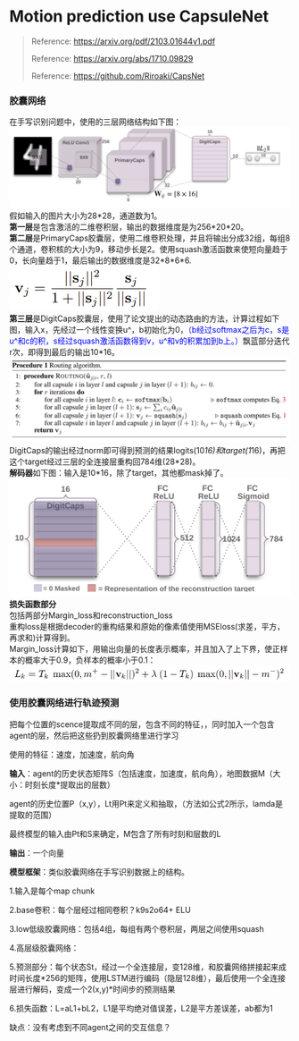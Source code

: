 # Motion prediction use CapsuleNet
> Reference:  https://arxiv.org/pdf/2103.01644v1.pdf
>
> Reference: https://arxiv.org/abs/1710.09829
> 
> Reference: https://github.com/Riroaki/CapsNet

### 胶囊网络
在手写识别问题中，使用的三层网络结构如下图：
![image](https://github.com/AliceNing/CapsuleNet/blob/main/images/caps_mnist.png)
假如输入的图片大小为28\*28，通道数为1。  
**第一层**是包含激活的二维卷积层，输出的数据维度是为256\*20\*20。  
**第二层**是PrimaryCaps胶囊层，使用二维卷积处理，并且将输出分成32组，每组8个通道，卷积核的大小为9，移动步长是2。使用squash激活函数来使短向量趋于0，长向量趋于1，最后输出的数据维度是32\*8\*6\*6.  
![image](https://github.com/AliceNing/CapsuleNet/blob/main/images/squash.png)  
**第三层**是DigitCaps胶囊层，使用了论文提出的动态路由的方法，计算过程如下图，输入x，先经过一个线性变换u^，b初始化为0，<font color=blue>（b经过softmax之后为c，s是u^和c的积，s经过squash激活函数得到v，u^和v的积累加到b上。）</font>飘蓝部分迭代r次，即得到最后的输出10\*16。  
![image](https://github.com/AliceNing/CapsuleNet/blob/main/images/Routing_algorithm.png)  
DigitCaps的输出经过norm即可得到预测的结果logits(10*16)和target(1*16)，再把这个target经过三层的全连接层重构回784维(28\*28)。  
**解码器**如下图：输入是10*16，除了target，其他都mask掉了。  
![image](https://github.com/AliceNing/CapsuleNet/blob/main/images/cap_decoder.png)  
**损失函数部分**  
包括两部分Margin_loss和reconstruction_loss  
重构loss是根据decoder的重构结果和原始的像素值使用MSEloss(求差，平方，再求和)计算得到。  
Margin_loss计算如下，用输出向量的长度表示概率，并且加入了上下界，使正样本的概率大于0.9，负样本的概率小于0.1：  
![image](https://github.com/AliceNing/CapsuleNet/blob/main/images/cap_loss.png)  

### 使用胶囊网络进行轨迹预测

把每个位置的scence提取成不同的层，包含不同的特征，，同时加入一个包含agent的层，然后把这些扔到胶囊网络里进行学习

使用的特征：速度，加速度，航向角

**输入**：agent的历史状态矩阵S（包括速度，加速度，航向角），地图数据M（大小：时刻长度*提取出的层数）

 agent的历史位置P（x,y），Lt用Pt来定义和抽取，（方法如公式2所示，lamda是提取的范围）

 最终模型的输入由Pt和S来确定，M包含了所有时刻和层数的L

**输出**：一个向量

**模型框架**：类似胶囊网络在手写识别数据上的结构。

1.输入是每个map chunk

2.base卷积：每个层经过相同卷积？k9s2o64+ ELU

3.low低级胶囊网络：包括4组，每组有两个卷积层，两层之间使用squash

4.高层级胶囊网络：

5.预测部分：每个状态St，经过一个全连接层，变128维，和胶囊网络拼接起来成时间长度\*256的矩阵，使用LSTM进行编码（隐层128维），最后使用一个全连接层进行解码，变成一个2(x,y)\*时间步的预测结果

6.损失函数：L=aL1+bL2，L1是平均绝对值误差，L2是平方差误差，ab都为1

缺点：没有考虑到不同agent之间的交互信息？